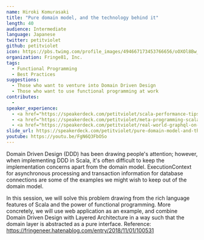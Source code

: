 ```yaml
---
name: Hiroki Komurasaki
title: "Pure domain model, and the technology behind it"
length: 40
audience: Intermediate
language: Japanese
twitter: petitviolet
github: petitviolet
icon: https://pbs.twimg.com/profile_images/494667173453766656/oOXOl8Bw_400x400.jpeg
organization: Fringe81, Inc.
tags:
  - Functional Programming
  - Best Practices
suggestions:
  - Those who want to venture into Domain Driven Design
  - Those who want to use functional programming at work
contributes:
  - 
speaker_experience:
  - <a href="https://speakerdeck.com/petitviolet/scala-performance-tips-scalamatsuri2017">ScalaMatsuri2017</a>
  - <a href="https://speakerdeck.com/petitviolet/meta-programming-scala">Scala Kansai summit 2017</a>
  - <a href="https://speakerdeck.com/petitviolet/real-world-graphql-on-scala">Scala Kansai summit 2018</a>
slide_url: https://speakerdeck.com/petitviolet/pure-domain-model-and-the-technology-behind-it
youtube: https://youtu.be/FgN6Q3FbOSo
---
```

Domain Driven Design (DDD) has been drawing people's attention; however, when implementing DDD in Scala, it's often difficult to keep the implementation concerns apart from the domain model. ExecutionContext for asynchronous processing and transaction information for database connections are some of the examples we might wish to keep out of the domain model.

In this session, we will solve this problem drawing from the rich language features of Scala and the power of functional programming.
More concretely, we will use web application as an example, and combine Domain Driven Design with Layered Architecture in a way such that the domain layer is abstracted as a pure interface.
Reference: <https://fringeneer.hatenablog.com/entry/2018/11/01/100531>
